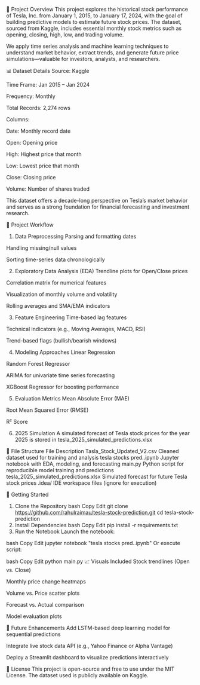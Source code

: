 🧾 Project Overview
This project explores the historical stock performance of Tesla, Inc. from January 1, 2015, to January 17, 2024, with the goal of building predictive models to estimate future stock prices. The dataset, sourced from Kaggle, includes essential monthly stock metrics such as opening, closing, high, low, and trading volume.

We apply time series analysis and machine learning techniques to understand market behavior, extract trends, and generate future price simulations—valuable for investors, analysts, and researchers.

📊 Dataset Details
Source: Kaggle

Time Frame: Jan 2015 – Jan 2024

Frequency: Monthly

Total Records: 2,274 rows

Columns:

Date: Monthly record date

Open: Opening price

High: Highest price that month

Low: Lowest price that month

Close: Closing price

Volume: Number of shares traded

This dataset offers a decade-long perspective on Tesla’s market behavior and serves as a strong foundation for financial forecasting and investment research.

🧠 Project Workflow
1. Data Preprocessing
Parsing and formatting dates

Handling missing/null values

Sorting time-series data chronologically

2. Exploratory Data Analysis (EDA)
Trendline plots for Open/Close prices

Correlation matrix for numerical features

Visualization of monthly volume and volatility

Rolling averages and SMA/EMA indicators

3. Feature Engineering
Time-based lag features

Technical indicators (e.g., Moving Averages, MACD, RSI)

Trend-based flags (bullish/bearish windows)

4. Modeling Approaches
Linear Regression

Random Forest Regressor

ARIMA for univariate time series forecasting

XGBoost Regressor for boosting performance

5. Evaluation Metrics
Mean Absolute Error (MAE)

Root Mean Squared Error (RMSE)

R² Score

6. 2025 Simulation
A simulated forecast of Tesla stock prices for the year 2025 is stored in tesla_2025_simulated_predictions.xlsx

📁 File Structure
File	Description
Tasla_Stock_Updated_V2.csv	Cleaned dataset used for training and analysis
tesla stocks pred..ipynb	Jupyter notebook with EDA, modeling, and forecasting
main.py	Python script for reproducible model training and predictions
tesla_2025_simulated_predictions.xlsx	Simulated forecast for future Tesla stock prices
.idea/	IDE workspace files (ignore for execution)

🚀 Getting Started
1. Clone the Repository
bash
Copy
Edit
git clone https://github.com/rahulraimau/tesla-stock-prediction.git
cd tesla-stock-prediction
2. Install Dependencies
bash
Copy
Edit
pip install -r requirements.txt
3. Run the Notebook
Launch the notebook:

bash
Copy
Edit
jupyter notebook "tesla stocks pred..ipynb"
Or execute script:

bash
Copy
Edit
python main.py
📈 Visuals Included
Stock trendlines (Open vs. Close)

Monthly price change heatmaps

Volume vs. Price scatter plots

Forecast vs. Actual comparison

Model evaluation plots

🔮 Future Enhancements
Add LSTM-based deep learning model for sequential predictions

Integrate live stock data API (e.g., Yahoo Finance or Alpha Vantage)

Deploy a Streamlit dashboard to visualize predictions interactively

📄 License
This project is open-source and free to use under the MIT License. The dataset used is publicly available on Kaggle.
